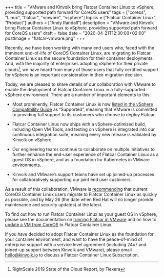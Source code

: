 +++
title = "VMware and Kinvolk bring Flatcar Container Linux to vSphere, providing supported path forward for CoreOS users"
tags = ["coreos", "Linux", "flatcar", "vmware", "vsphere"]
topics = ["Flatcar Container Linux", "Product"]
authors = ["Andy Randall"]
description = "VMware and Kinvolk bring Flatcar Container Linux to vSphere, providing supported path forward for CoreOS users"
draft = false
date = "2020-04-21T12:30:00+02:00"
postImage = "flatcar-vmware.png"
+++

Recently, we have been working with many end users who, faced with the imminent
end-of-life of CoreOS Container Linux, are migrating to Flatcar Container Linux
as the secure foundation for their container deployments. And, with the
majority of enterprises adopting vSphere for their private clouds[^1], we have
heard from many of those users that fully certified support for vSphere is an
important consideration in their migration decision.

Today, we are pleased to share details of our collaboration with VMware to
enable the deployment of Flatcar Container Linux in a fully-supported vSphere
environment. There are a number of important elements to this:

* Most prominently, Flatcar Container Linux is now [listed in the vSphere
  Compatibility
  Guide](https://www.vmware.com/resources/compatibility/search.php?deviceCategory=software&details=1&partner=1079&productNames=15&page=1&display_interval=10&sortColumn=Partner&sortOrder=Asc&testConfig=16)
  as “Supported”, meaning that VMware is committed to providing full support to
  its customers who choose to deploy Flatcar.

* Flatcar Container Linux now ships with a vSphere-optimized build, including
  Open VM Tools, and testing on vSphere is integrated into our continuous
  integration suite, meaning every new release is validated by Kinvolk on
  vSphere.

* Our engineering teams continue to collaborate on multiple initiatives to
  further enhance the end-user experience of Flatcar Container Linux as a guest
  OS in vSphere, and as a foundation for Kubernetes in VMware environments.

* Kinvolk and VMware’s support teams have set up joined-up processes for
  collaboratively supporting our joint end user customers.

As a result of this collaboration, VMware is [recommending](http://blogs.vmware.com/vsphere/2020/04/announcing-support-for-flatcar-linux-on-vsphere) that current CoreOS Container Linux users migrate to Flatcar Container Linux as quickly as
possible, and by May 26 (the date when Red Hat will no longer provide
maintenance and security updates) at the latest.

To find out how to run Flatcar Container Linux as your guest OS in vSphere,
please see the documentation on [running Flatcar in VMware](https://docs.flatcar-linux.org/os/booting-on-vmware/)
and on how to [update a VM from CoreOS](https://docs.flatcar-linux.org/os/update-from-container-linux/) to Flatcar Container Linux.

If you have decided to adopt Flatcar Container Linux as the foundation for your
container environment, and want to have the peace-of-mind of enterprise support
with a service level agreement (including 24x7 and joined-up support between
Kinvolk and VMware), please email [hello@kinvolk.io](mailto:hello@kinvolk.io)
to discuss a Flatcar Container Linux Subscription.

[^1]: RightScale 2019 State of the Cloud Report, by Flexera
